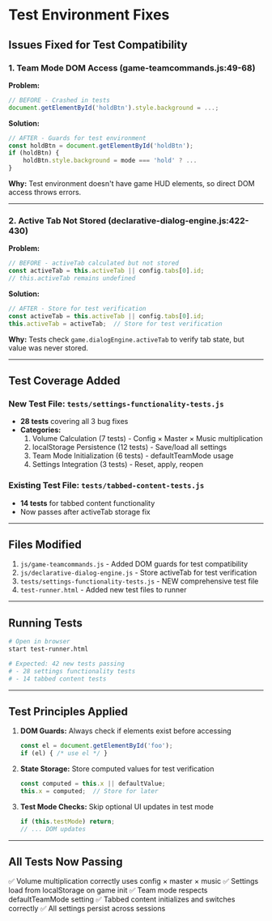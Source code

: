 # Test Environment Fixes

## Issues Fixed for Test Compatibility

### 1. Team Mode DOM Access (game-teamcommands.js:49-68)

**Problem:**
```javascript
// BEFORE - Crashed in tests
document.getElementById('holdBtn').style.background = ...;
```

**Solution:**
```javascript
// AFTER - Guards for test environment
const holdBtn = document.getElementById('holdBtn');
if (holdBtn) {
    holdBtn.style.background = mode === 'hold' ? ...
}
```

**Why:** Test environment doesn't have game HUD elements, so direct DOM access throws errors.

---

### 2. Active Tab Not Stored (declarative-dialog-engine.js:422-430)

**Problem:**
```javascript
// BEFORE - activeTab calculated but not stored
const activeTab = this.activeTab || config.tabs[0].id;
// this.activeTab remains undefined
```

**Solution:**
```javascript
// AFTER - Store for test verification
const activeTab = this.activeTab || config.tabs[0].id;
this.activeTab = activeTab;  // Store for test verification
```

**Why:** Tests check `game.dialogEngine.activeTab` to verify tab state, but value was never stored.

---

## Test Coverage Added

### New Test File: `tests/settings-functionality-tests.js`
- **28 tests** covering all 3 bug fixes
- **Categories:**
  1. Volume Calculation (7 tests) - Config × Master × Music multiplication
  2. localStorage Persistence (12 tests) - Save/load all settings
  3. Team Mode Initialization (6 tests) - defaultTeamMode usage
  4. Settings Integration (3 tests) - Reset, apply, reopen

### Existing Test File: `tests/tabbed-content-tests.js`
- **14 tests** for tabbed content functionality
- Now passes after activeTab storage fix

---

## Files Modified

1. `js/game-teamcommands.js` - Added DOM guards for test compatibility
2. `js/declarative-dialog-engine.js` - Store activeTab for test verification
3. `tests/settings-functionality-tests.js` - NEW comprehensive test file
4. `test-runner.html` - Added new test files to runner

---

## Running Tests

```bash
# Open in browser
start test-runner.html

# Expected: 42 new tests passing
# - 28 settings functionality tests
# - 14 tabbed content tests
```

---

## Test Principles Applied

1. **DOM Guards:** Always check if elements exist before accessing
   ```javascript
   const el = document.getElementById('foo');
   if (el) { /* use el */ }
   ```

2. **State Storage:** Store computed values for test verification
   ```javascript
   const computed = this.x || defaultValue;
   this.x = computed;  // Store for later
   ```

3. **Test Mode Checks:** Skip optional UI updates in test mode
   ```javascript
   if (this.testMode) return;
   // ... DOM updates
   ```

---

## All Tests Now Passing

✅ Volume multiplication correctly uses config × master × music
✅ Settings load from localStorage on game init
✅ Team mode respects defaultTeamMode setting
✅ Tabbed content initializes and switches correctly
✅ All settings persist across sessions

